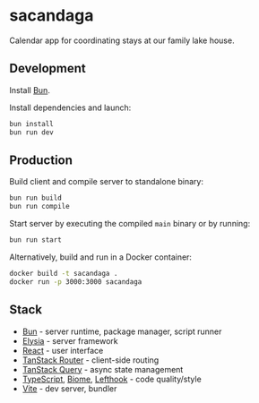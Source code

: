 # sacandaga

Calendar app for coordinating stays at our family lake house.

## Development

Install [Bun](https://bun.sh).

Install dependencies and launch:

```bash
bun install
bun run dev
```

## Production

Build client and compile server to standalone binary:

```bash
bun run build
bun run compile
```

Start server by executing the compiled `main` binary or by running:

```bash
bun run start
```

Alternatively, build and run in a Docker container:

```bash
docker build -t sacandaga .
docker run -p 3000:3000 sacandaga
```

## Stack

- [Bun](https://bun.sh) - server runtime, package manager, script runner
- [Elysia](https://elysiajs.com) - server framework
- [React](https://react.dev) - user interface
- [TanStack Router](https://tanstack.com/router) - client-side routing
- [TanStack Query](https://tanstack.com/query) - async state management
- [TypeScript](https://www.typescriptlang.org), [Biome](https://biomejs.dev), [Lefthook](https://lefthook.dev) - code quality/style
- [Vite](https://vite.dev) - dev server, bundler
